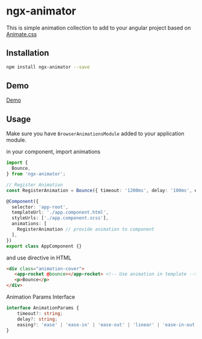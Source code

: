 # ngx-animator

This is simple animation collection to add to your angular project based on [Animate.css](https://animate.style/)

## Installation

```bash
npm install ngx-animator --save
```

## Demo

[Demo](http://pumped-pocket.surge.sh/)

## Usage

Make sure you have ```BrowserAnimationsModule``` added to your application module.

in your component, import animations

```typescript
import {
  Bounce,
} from 'ngx-animator';

// Register Animation
const RegisterAnimation = Bounce({ timeout: '1200ms', delay: '100ms', easing: 'ease'});

@Component({
  selector: 'app-root',
  templateUrl: './app.component.html',
  styleUrls: ['./app.component.scss'],
  animations: [
    RegisterAnimation // provide animation to component
  ],
})
export class AppComponent {}

```

and use directive in HTML

```html
<div class="animation-cover">
   <app-rocket @bounce></app-rocket> <!-- Use animation in template -->
   <p>Bounce</p>
</div>
```

Animation Params Interface

```typescript
interface AnimationParams {
    timeout?: string;
    delay?: string;
    easing?: 'ease' | 'ease-in' | 'ease-out' | 'linear' | 'ease-in-out' | string
}
```
